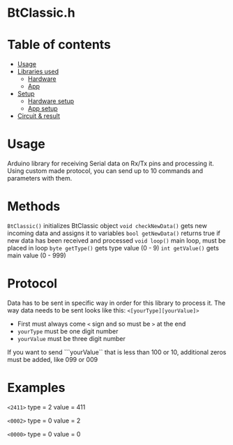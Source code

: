 # BtClassic.h
# Table of contents
- [Usage](https://github.com/Onii-Chaan/RoboArm/tree/master#usage)
- [Libraries used](https://github.com/Onii-Chaan/RoboArm/tree/master#libraries-used)
  - [Hardware](https://github.com/Onii-Chaan/RoboArm/tree/master#hardware)
  - [App](https://github.com/Onii-Chaan/RoboArm/tree/master#app)
- [Setup](https://github.com/Onii-Chaan/RoboArm/tree/master#setup)
    - [Hardware setup](https://github.com/Onii-Chaan/RoboArm/tree/master#hardware-setup)
    - [App setup](https://github.com/Onii-Chaan/RoboArm/tree/master#app-setup)
- [Circuit & result](https://github.com/Onii-Chaan/RoboArm/tree/master#circuit--result)

# Usage
Arduino library for receiving Serial data on Rx/Tx pins and processing it. Using custom made protocol, you can send up to 10 commands and parameters with them.

# Methods
```BtClassic()``` initializes BtClassic object
```void checkNewData()``` gets new incoming data and assigns it to variables
```bool getNewData()``` returns true if new data has been received and processed
```void loop()``` main loop, must be placed in loop
```byte getType()``` gets type value (0 - 9) 
```int getValue()``` gets main value (0 - 999)

# Protocol 
Data has to be sent in specific way in order for this library to process it. The way data needs to be sent looks like this:
```<[yourType][yourValue]>```
- First must always come ```<``` sign and so must be ```>``` at the end
- ```yourType``` must be one digit number 
- ```yourValue``` must be three digit number

If you want to send ```yourValue`` that is less than 100 or 10, additional zeros must be added, like 099 or 009

# Examples

```<2411>```
type = 2
value = 411

```<0002>```
type = 0
value = 2

```<0000>```
type = 0
value = 0
